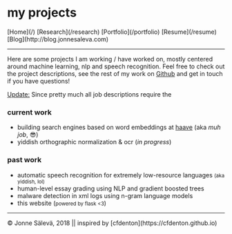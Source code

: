 <div id='topheader'>

# my projects

</div>

<thead>

<tr>

  <td>[Home](/)</td>

  <td>[Research](/research)</td>

  <td>[Portfolio](/portfolio)</td>

  <td>[Resume](/resume)</td>

  <td>[Blog](http://blog.jonnesaleva.com)</td>

</tr>

</thead>

---

Here are some projects I am working / have worked on, mostly centered around machine learning, nlp and speech recognition. Feel free to check out the project descriptions, see the rest of my work on [Github](www.github.com/j0ma) and get in touch if you have questions!

<u>Update:</u> Since pretty much all job descriptions require the 

### current work

- building search engines based on word embeddings at [haave](https://www.haave.io) (aka *muh job*, 😎)
- yiddish orthographic normalization & ocr (*in progress*)

### past work

- automatic speech recognition for extremely low-resource languages <small>(aka yiddish, lol)</small>
- human-level essay grading using NLP and gradient boosted trees
- malware detection in xml logs using n-gram language models
- this website (<small>powered by flask <3</small>)

---

<tfoot>

<tr>

  <td>© Jonne Sälevä, 2018 || inspired by [cfdenton](https://cfdenton.github.io)</td>

</tr>

</tfoot>
